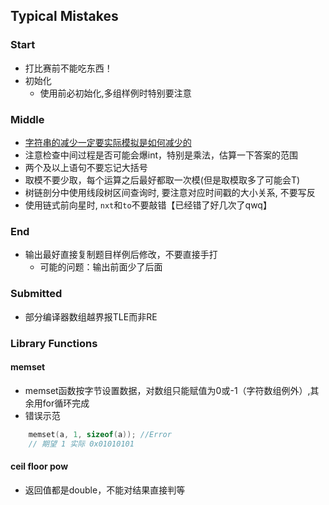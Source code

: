 ## Typical Mistakes

### Start
* 打比赛前不能吃东西！
* 初始化
  * 使用前必初始化,多组样例时特别要注意

### Middle
* [字符串的减少一定要实际模拟是如何减少的](./2019/08/03.md)
* 注意检查中间过程是否可能会爆int，特别是乘法，估算一下答案的范围
* 两个及以上语句不要忘记大括号
* 取模不要少取，每个运算之后最好都取一次模(但是取模取多了可能会T)
* 树链剖分中使用线段树区间查询时, 要注意对应时间戳的大小关系, 不要写反
* 使用链式前向星时, `nxt`和`to`不要敲错【已经错了好几次了qwq】

### End
* 输出最好直接复制题目样例后修改，不要直接手打
  * 可能的问题：输出前面少了后面

### Submitted
* 部分编译器数组越界报TLE而非RE

### Library Functions
#### memset
* memset函数按字节设置数据，对数组只能赋值为0或-1（字符数组例外）,其余用for循环完成
* 错误示范
```cpp
    memset(a, 1, sizeof(a)); //Error
    // 期望 1 实际 0x01010101
```
#### ceil floor pow
* 返回值都是double，不能对结果直接判等